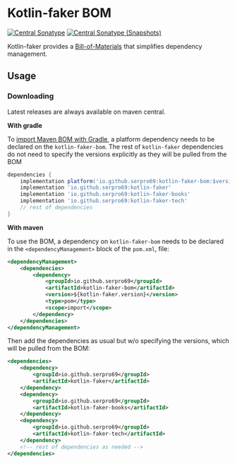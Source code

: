 ---
---

# Kotlin-faker BOM

[![Central Sonatype](https://img.shields.io/maven-central/v/io.github.serpro69/kotlin-faker-bom?style=for-the-badge&logo=apachemaven&label=release-version&color=blue)](https://central.sonatype.com/artifact/io.github.serpro69/kotlin-faker-bom)
[![Central Sonatype (Snapshots)](https://img.shields.io/nexus/s/io.github.serpro69/kotlin-faker-bom?label=snapshot-version&server=https%3A%2F%2Foss.sonatype.org&style=for-the-badge&color=yellow)](https://central.sonatype.com/service/rest/repository/browse/maven-snapshots/io/github/serpro69/kotlin-faker/)

Kotlin-faker provides a [Bill-of-Materials](https://maven.apache.org/guides/introduction/introduction-to-dependency-mechanism.html#bill-of-materials-bom-poms) that simplifies dependency management.

## Usage

### Downloading

Latest releases are always available on maven central.

**With gradle**

To [import Maven BOM with Gradle](https://docs.gradle.org/current/userguide/platforms.html#sub:bom_import), a platform dependency needs to be declared on the `kotlin-faker-bom`. The rest of `kotlin-faker` dependencies do not need to specify the versions explicitly as they will be pulled from the BOM

```groovy
dependencies {
    implementation platform('io.github.serpro69:kotlin-faker-bom:$version')
    implementation 'io.github.serpro69:kotlin-faker'
    implementation 'io.github.serpro69:kotlin-faker-books'
    implementation 'io.github.serpro69:kotlin-faker-tech'
    // rest of dependencies
}
```  

**With maven**

To use the BOM, a dependency on `kotlin-faker-bom` needs to be declared in the `<dependencyManagement>` block of the `pom.xml`, file:

```xml
<dependencyManagement>
    <dependencies>
        <dependency>
            <groupId>io.github.serpro69</groupId>
            <artifactId>kotlin-faker-bom</artifactId>
            <version>${kotlin-faker.version}</version>
            <type>pom</type>
            <scope>import</scope>
        </dependency>
    </dependencies>
</dependencyManagement>
```

Then add the dependencies as usual but w/o specifying the versions, which will be pulled from the BOM:

```xml
<dependencies>
    <dependency>
        <groupId>io.github.serpro69</groupId>
        <artifactId>kotlin-faker</artifactId>
    </dependency>
    <dependency>
        <groupId>io.github.serpro69</groupId>
        <artifactId>kotlin-faker-books</artifactId>
    </dependency>
    <dependency>
        <groupId>io.github.serpro69</groupId>
        <artifactId>kotlin-faker-tech</artifactId>
    </dependency>
    <!-- rest of dependencies as needed -->
</dependencies>
```  

